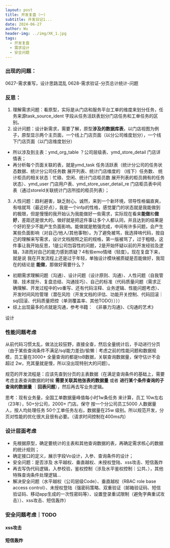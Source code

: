 ```yaml
---
layout: post
title: 开发复盘（一）
subtitle: 开发日记1...
date: 2024-06-27
author: Wu
header-img: ../img/XK_1.jpg
tags:
  - 开发复盘
  - 需求设计
  - 安全问题
---
```


### 出现的问题：
0627-需求重写，设计思路混乱
0628-需求验证-分页总计统计-问题
### 反思：
1. 理解需求问题：看原型，实际是从门店和服务平台工单的维度来划分任务，任务来源task_source_ident 字段从任务活跃表划分门店任务和工单任务的区别。
2. 设计问题：设计新需求，需要了解，原型**涉及的数据库表**，以门店视图为例子，原型显示两个主页面，一个线上门店页面（以分公司维度划分），一个线下门店页面（以门店维度划分）
- 所以涉及到主表：ymd_org_table ？公司层级表、ymd_store_detail 门店详情表；
- 再分析每个页面关联的表，就是ymd_task 任务活跃表（统计分公司的任务状态数据、统计分公司任务数 展开列表、统计门店维度的 （线下）任务数、 统计柜员的相关状态｜忙碌、空闲、统计门店柜员数 展开列表的柜员拥有的任务状态）、ymd_user 门店用户表、ymd_store_user_detail_re 门店柜员表中间表（通过storeId关联统计门店所挂的柜员列表）；
3. 人性问题：趋利避害，缺乏耐心。诚然，来到一个新环境，领导性格偏直爽，有啥就骂（最近好点），我是一个infp的性格，感觉厦门的状态就是我能做到的极限，但是慢慢的我开始认为我能做好一些需求，实际现在看来**能做**和**做好**，差距还是很大的。做好就是把这件事让多个人都认同，并且达到的结果是个好的至少不能产生负面影响。能做就是勉强完成，中间有许多问题，会产生某些负面影响（对自己/他人/其他事物）。为了避免被骂，我选择啃代码，按自己的理解来写需求，设计文档按照之前的规格，第一版被骂了，过于粗糙，这件事让我开始反思，1是公司包容性的问题，2是开始怀疑以前的开发经验及逻辑，3进而对自己的能力感到质疑？4有些emo情绪（轻度）。现在复盘下来，就是说 我在开发流程上还是过于年轻，单独设计模块被质疑是否能做好，我现在的结论是 **能做**，那做好需要什么？
- 初期需求理解问题（沟通）、设计问题（设计原则、沟通）、人性问题（自我管理、技术提升、复盘总结、沟通技巧）、自己的标准（代码质量问题（需求正确理解、开发过程中的vo重写、还有代码注释、业务逻辑、性能问题考虑）、开发时间风险管理（潜在风险（开发文档的评估、功能开关控制、代码回滚｜sql回滚、代码质量把控（单测覆盖率、其他TODO））））
- 综上出现最多的点就是沟通，参考书籍： 《非暴力沟通》、《沟通的艺术》

设计
### 性能问题考虑
从前代码习惯太乱，做法比较狂野，直接全查，然后全量统计后，手动进行分页（由于某些查询条件不满足/sql能力差劲/偷懒｜考虑之前的性能问题和数据规模，员工量在3000+ 全量查询的都是toB数据，关联查询数据量，保守估计不会超过 2w，充其量就是慢，所以没出现特别大的问题）。

规范的开发流程是：应该先查到分页的主表数据（在满足查询条件的基础上，需要考虑主表查询数据的时候 **需要关联其他张表的数据量** 或者 **进行某个条件查询的子查询的数据量** ｜**回表问题**），然后再去写业务逻辑。

思考：现有业务量，全国工单数据量峰值每小时1w条任务 来计算，员工 10w左右（23年），50+分公司，2000+ 门店。保守 按一个分公司员工5000 人数据量人，按人均处理任务 50个工单任务左右，数据量在25w 级别。所以规范开发，分页对性能的优化很大且很有必要。（请求时间控制在400ms内）



### 设计层面考虑
- 先根据原型，确定要统计的主表和其他查询数据的表，再确定需求核心的数据的统计规则；
- 确定接口的定义，展示字段Vo设计，入参、查询条件的设计；
- 安全问题：是否涉及 水平越权、垂直越权、未授权登陆、xss攻击、短信轰炸
- 再去写伪代码逻辑，入参校验，鉴权控制（涉及水平鉴权控制｜公共、），其他特殊查询条件处理逻辑...
- 解决安全问题（水平越权（公司层级Code）、垂直越权（RBAC role base access control）、未授权登陆（强密码策略、双重验证（邮箱验证码、短信验证码、移动app生成的一次性密码等）、设置登录重试限制（避免字典重试攻击））、xss攻击、短信轰炸）
### 安全问题考虑｜TODO
#### xss攻击
#### 短信轰炸









